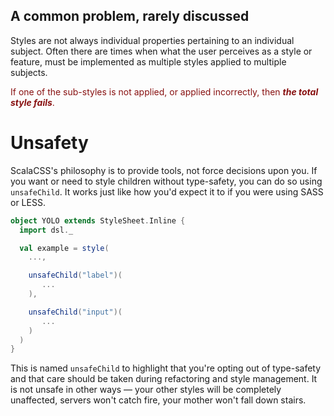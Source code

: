 ## A common problem, rarely discussed

Styles are not always individual properties pertaining to an individual subject.
Often there are times when what the user perceives as a style or feature,
must be implemented as multiple styles applied to multiple subjects.

<p style="color:#811">
If one of the sub-styles is not applied, or applied incorrectly,
then <em><strong>the total style fails</strong></em>.
</p>

# Unsafety

ScalaCSS's philosophy is to provide tools, not force decisions upon you.
If you want or need to style children without type-safety, you can do so
using `unsafeChild`. It works just like how you'd expect it to if you were
using SASS or LESS.

```scala
object YOLO extends StyleSheet.Inline {
  import dsl._

  val example = style(
    ...,

    unsafeChild("label")(
       ...
    ),

    unsafeChild("input")(
       ...
    )
  )
}
```

This is named `unsafeChild` to highlight that you're opting out of type-safety
and that care should be taken during refactoring and style management.
It is not unsafe in other ways — your other styles will be completely
unaffected, servers won't catch fire, your mother won't fall down stairs.
